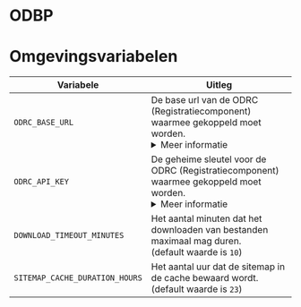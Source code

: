 # ODBP

# Omgevingsvariabelen

| Variabele                  | Uitleg                                                                                                                                                                                        |
| -------------------------- | --------------------------------------------------------------------------------------------------------------------------------------------------------------------------------------------- |
| `ODRC_BASE_URL`            | De base url van de ODRC (Registratiecomponent) waarmee gekoppeld moet worden. <details> <summary>Meer informatie </summary>Bijvoorbeeld: `https://odrc.mijn-gemeente.nl` </details>           |
| `ODRC_API_KEY`             | De geheime sleutel voor de ODRC (Registratiecomponent) waarmee gekoppeld moet worden. <details> <summary>Meer informatie </summary>Bijvoorbeeld: `VM2B!ccnebNe.M*gxH63*NXc8iTiAGhp`</details> |
| `DOWNLOAD_TIMEOUT_MINUTES` | Het aantal minuten dat het downloaden van bestanden maximaal mag duren. <br/> (default waarde is `10`)                                                                                        |
| `SITEMAP_CACHE_DURATION_HOURS` | Het aantal uur dat de sitemap in de cache bewaard wordt. <br/> (default waarde is `23`)    
